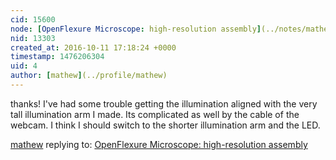 ```yaml
---
cid: 15600
node: [OpenFlexure Microscope: high-resolution assembly](../notes/mathew/07-21-2016/openflexure-microscope-high-resolution-assembly)
nid: 13303
created_at: 2016-10-11 17:18:24 +0000
timestamp: 1476206304
uid: 4
author: [mathew](../profile/mathew)
---
```


thanks! I've had some trouble getting the illumination aligned with the very tall illumination arm I made.  Its complicated as well by the cable of the webcam.  I think I should switch to the shorter illumination arm and the LED.

[mathew](../profile/mathew) replying to: [OpenFlexure Microscope: high-resolution assembly](../notes/mathew/07-21-2016/openflexure-microscope-high-resolution-assembly)

